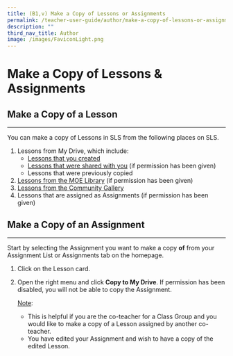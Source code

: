 ```yaml
---
title: (B1,v) Make a Copy of Lessons or Assignments
permalink: /teacher-user-guide/author/make-a-copy-of-lessons-or-assignments/
description: ""
third_nav_title: Author
image: /images/FaviconLight.png
---
```

<h1 id="make-a-copy-of-lessons-assignments">Make a Copy of Lessons &amp; Assignments</h1>
<h2 id="make-a-copy-of-a-lesson-">Make a Copy of a Lesson</h2>
<hr>
<p>You can make a copy of Lessons in SLS from the following places on SLS.</p>
<ol>
<li>Lessons from My Drive, which include:<ul>
<li><a target="_blank" href="/teacher-user-guide/discover/make-a-copy-of-a-lesson/">Lessons that you created</a></li>
<li><a target="_blank" href="/teacher-user-guide/collaborate/access-a-shared-lesson/">Lessons that were shared with you</a> (if permission has been given)</li>
<li>Lessons that were previously copied</li>
</ul>
</li>
<li><a target="_blank" href="/teacher-user-guide/discover/make-a-copy-of-a-lesson/">Lessons from the MOE Library</a> (if permission has been given)</li>
<li><a target="_blank" href="/teacher-user-guide/discover/make-a-copy-of-a-lesson/">Lessons from the Community Gallery</a></li>
<li>Lessons that are assigned as Assignments (if permission has been given)</li>
</ol>
<h2 id="make-a-copy-of-an-assignment-">Make a Copy of an Assignment</h2>
<hr>
<p>Start by selecting the Assignment you want to make a copy <strong>of</strong> from your Assignment List or Assignments tab on the homepage.</p>
<ol>
<li>Click on the Lesson card. </li>
<li><p>Open the right menu and click <strong>Copy to My Drive</strong>. If permission has been disabled, you will not be able to copy the Assignment.</p>
	<p><u>Note</u>: </p>
<ul>
<li>This is helpful if you are the co-teacher for a Class Group and you would like to make a copy of a Lesson assigned by another co-teacher.</li>
<li>You have edited your Assignment and wish to have a copy of the edited Lesson.</li>
</ul>
</li>
</ol>